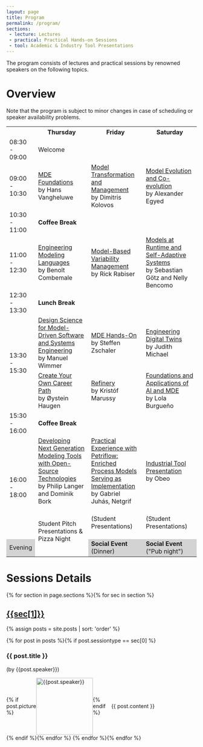```yaml
---
layout: page
title: Program
permalink: /program/
sections:
 - lecture: Lectures
 - practical: Practical Hands-on Sessions
 - tool: Academic & Industry Tool Presentations
---
```


The program consists of lectures and practical sessions by renowned speakers on the following topics.

# Overview
Note that the program is subject to minor changes in case of scheduling or speaker availability problems.

<table class="program">
<tr>
  <th style="width:10%"></th>
  <th style="width:30%">Thursday</th>
  <th style="width:30%">Friday</th>
  <th style="width:30%">Saturday</th>
</tr>
<tr>
  <td>08:30 - 09:00</td>
  <td>Welcome</td>
  <td></td>
  <td></td>
</tr>
<tr>
<td>09:00 - 10:30</td>
<td><a href="#MDE-Foundations">MDE Foundations</a><br /><span class="author">by Hans Vangheluwe</span></td>
<td><a href="#Model-Transformation">Model Transformation and Management</a><br /><span class="author">by Dimitris Kolovos</span></td>
<td><a href="#Model-Evolution">Model Evolution and Co-evolution</a><br /><span class="author">by Alexander Egyed</span></td>
</tr>
  
<tr>
<td>10:30 - 11:00</td>
<td colspan="3"><b>Coffee Break</b></td>
</tr>
  
<tr>
<td>11:00 - 12:30</td>
<td><a href="#Engineering-Modeling-Languages">Engineering Modeling Languages</a><br /><span class="author">by Benoît Combemale</span></td>
<td><a href="#Model-Based-Variability-Management">Model-Based Variability Management</a><br /><span class="author">by Rick Rabiser</span></td>
<td><a href="#Models-At-Runtime">Models at Runtime and Self-Adaptive Systems</a><br /><span class="author">by Sebastian Götz and Nelly Bencomo</span></td>
</tr>
<tr>
<td>12:30 - 13:30</td>
<td colspan="3"><b>Lunch Break</b></td>
</tr>
<tr>
<td rowspan="2">13:30 - 15:30</td>
<td><a href="#Design-Science-for-MDE">Design Science for Model-Driven Software and Systems Engineering</a><br /><span class="author">by Manuel Wimmer</span></td>
<td><a href="#MDE-Hands-On">MDE Hands-On</a><br /><span class="author">by Steffen Zschaler</span></td>
<td><a href="#Engineering-Digital-Twins">Engineering Digital Twins</a><br /><span class="author">by Judith Michael</span></td>
</tr>
<tr>
<td><a href="#Create-Your-Career-Path">Create Your Own Career Path</a><br /><span class="author">by Øystein Haugen</span></td>
<td><a href="#Refinery">Refinery</a><br /><span class="author">by Kristóf Marussy</span></td>
<td><a href="#Foundations-And-Applications-Of-AI-and-MDE">Foundations and Applications of AI and MDE</a><br /><span class="author">by Lola Burgueño</span></td>
</tr>
<tr>
<td>15:30 - 16:00</td>
<td colspan="3"><b>Coffee Break</b></td>
</tr>
<tr>
<td rowspan="2">16:00 - 18:00</td>
<td><a href="#Developing-Next-Generation-Modeling-Tools">Developing Next Generation Modeling Tools with Open-Source Technologies</a><br /><span class="author">by Philip Langer and Dominik Bork</span></td>
<td><a href="#Netgrif">Practical Experience with Petriflow: Enriched Process Models Serving as Implementation</a><br /><span class="author">by Gabriel Juhás, Netgrif</span></td>
<td><a href="#Obeo">Industrial Tool Presentation</a><br /><span class="author">by Obeo</span></td>
</tr>
<tr>
<td rowspan="2"><br/>Student Pitch Presentations & Pizza Night<br/><br/></td>
<td><br/>(Student Presentations)<br/><br/></td>
<td><br/>(Student Presentations)<br/><br/></td>

</tr>
<tr style="background-color: lightgray;">
<td>Evening</td>
<td><b>Social Event</b><br/>(Dinner)</td>
<td><b>Social Event</b><br/>("Pub night")</td>
</tr>
</table>


# Sessions Details
{% for section in page.sections %}{% for sec in section %}
<h2 style="text-decoration:underline;"> {{sec[1]}} </h2>

{% assign posts = site.posts | sort: 'order' %}

{% for post in posts %}{% if post.sessiontype == sec[0] %}
  <h3 id="{{ post.permalink }}">{{ post.title }}</h3>
  <p>(by {{post.speaker}})</p>
  
  <div style="display:flex;align-items:center; justify-content: center;">
  {% if post.picture %}
  <img src="{{post.picture}}" style="height:150px;" alt="{{post.speaker}}" />
  {% endif %}
  <div style="padding:15px;width:100%;">
   {{ post.content }}
  </div>
  </div>
{% endif %}{% endfor %}
{% endfor %}{% endfor %} 




